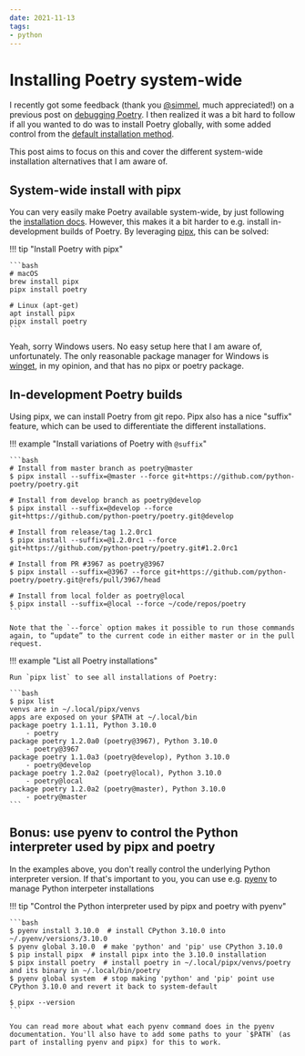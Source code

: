 ```yaml
---
date: 2021-11-13
tags:
- python
---
```


# Installing Poetry system-wide

I recently got some feedback (thank you [@simmel](https://github.com/simmel), much appreciated!) on a previous post on [debugging Poetry](2021-04-17-debugging-poetry.md). I then realized it was a bit hard to follow if all you wanted to do was to install Poetry globally, with some added control from the [default installation method](https://python-poetry.org/docs/#installation).

This post aims to focus on this and cover the different system-wide installation alternatives that I am aware of.

<!-- more -->

## System-wide install with pipx

You can very easily make Poetry available system-wide, by just following the [installation docs](https://python-poetry.org/docs/#installation). However, this makes it a bit harder to e.g. install in-development builds of Poetry. By leveraging [pipx](https://github.com/pypa/pipx), this can be solved:

!!! tip "Install Poetry with pipx"

    ```bash
    # macOS
    brew install pipx
    pipx install poetry

    # Linux (apt-get)
    apt install pipx
    pipx install poetry
    ```

Yeah, sorry Windows users. No easy setup here that I am aware of, unfortunately. The only reasonable package manager for Windows is [winget](https://docs.microsoft.com/en-us/windows/package-manager/winget/), in my opinion, and that has no pipx or poetry package.

## In-development Poetry builds

Using pipx, we can install Poetry from git repo. Pipx also has a nice "suffix" feature, which can be used to differentiate the different installations.

!!! example "Install variations of Poetry with `@suffix`"

    ```bash
    # Install from master branch as poetry@master
    $ pipx install --suffix=@master --force git+https://github.com/python-poetry/poetry.git

    # Install from develop branch as poetry@develop
    $ pipx install --suffix=@develop --force git+https://github.com/python-poetry/poetry.git@develop

    # Install from release/tag 1.2.0rc1
    $ pipx install --suffix=@1.2.0rc1 --force git+https://github.com/python-poetry/poetry.git#1.2.0rc1

    # Install from PR #3967 as poetry@3967
    $ pipx install --suffix=@3967 --force git+https://github.com/python-poetry/poetry.git@refs/pull/3967/head

    # Install from local folder as poetry@local
    $ pipx install --suffix=@local --force ~/code/repos/poetry
    ```

    Note that the `--force` option makes it possible to run those commands again, to “update” to the current code in either master or in the pull request.


!!! example "List all Poetry installations"

    Run `pipx list` to see all installations of Poetry:

    ```bash
    $ pipx list                                                                                              
    venvs are in ~/.local/pipx/venvs
    apps are exposed on your $PATH at ~/.local/bin
    package poetry 1.1.11, Python 3.10.0
        - poetry
    package poetry 1.2.0a0 (poetry@3967), Python 3.10.0
        - poetry@3967
    package poetry 1.1.0a3 (poetry@develop), Python 3.10.0
        - poetry@develop
    package poetry 1.2.0a2 (poetry@local), Python 3.10.0
        - poetry@local
    package poetry 1.2.0a2 (poetry@master), Python 3.10.0
        - poetry@master
    ```

## Bonus: use pyenv to control the Python interpreter used by pipx and poetry

In the examples above, you don't really control the underlying Python interpreter version. If that's important to you, you can use e.g. [pyenv](https://github.com/pyenv/pyenv) to manage Python interpeter installations

!!! tip "Control the Python interpreter used by pipx and poetry with pyenv"

    ```bash
    $ pyenv install 3.10.0  # install CPython 3.10.0 into ~/.pyenv/versions/3.10.0
    $ pyenv global 3.10.0  # make 'python' and 'pip' use CPython 3.10.0
    $ pip install pipx  # install pipx into the 3.10.0 installation
    $ pipx install poetry  # install poetry in ~/.local/pipx/venvs/poetry and its binary in ~/.local/bin/poetry
    $ pyenv global system  # stop making 'python' and 'pip' point use CPython 3.10.0 and revert it back to system-default

    $ pipx --version
    ```

    You can read more about what each pyenv command does in the pyenv documentation. You'll also have to add some paths to your `$PATH` (as part of installing pyenv and pipx) for this to work.
